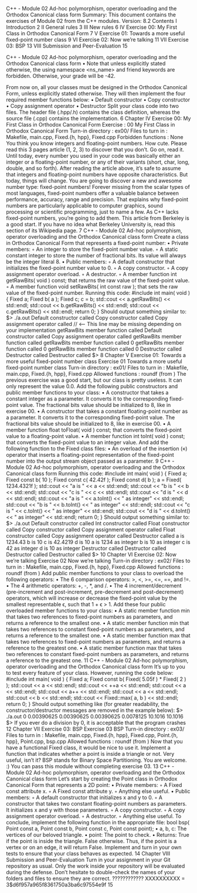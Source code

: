 C++ - Module 02
Ad-hoc polymorphism, operator overloading
and the Orthodox Canonical class form
Summary: This document contains the exercises of Module 02 from the C++ modules.
Version: 8.2
Contents
I Introduction 2
II General rules 3
III New rules 6
IV Exercise 00: My First Class in Orthodox Canonical Form 7
V Exercise 01: Towards a more useful fixed-point number class 9
VI Exercise 02: Now we’re talking 11
VII Exercise 03: BSP 13
VIII Submission and Peer-Evaluation 15

C++ - Module 02
Ad-hoc polymorphism, operator overloading
and the Orthodox Canonical class form
• Note that unless explicitly stated otherwise, the using namespace <ns_name> and friend keywords are forbidden. Otherwise, your grade will be -42.

From now on, all your classes must be designed in the Orthodox Canonical Form,
unless explicitly stated otherwise. They will then implement the four required member
functions below:
• Default constructor
• Copy constructor
• Copy assignment operator
• Destructor
Split your class code into two files. The header file (.hpp/.h) contains the class
definition, whereas the source file (.cpp) contains the implementation.
6
Chapter IV
Exercise 00: My First Class in
Orthodox Canonical Form
Exercise : 00
My First Class in Orthodox Canonical Form
Turn-in directory : ex00/
Files to turn in : Makefile, main.cpp, Fixed.{h, hpp}, Fixed.cpp
Forbidden functions : None
You think you know integers and floating-point numbers. How cute.
Please read this 3 pages article (1, 2, 3) to discover that you don’t. Go on, read it.
Until today, every number you used in your code was basically either an integer or a
floating-point number, or any of their variants (short, char, long, double, and so forth).
After reading the article above, it’s safe to assume that integers and floating-point numbers have opposite characteristics.
But today, things will change. You are going to discover a new and awesome number
type: fixed-point numbers! Forever missing from the scalar types of most languages,
fixed-point numbers offer a valuable balance between performance, accuracy, range and
precision. That explains why fixed-point numbers are particularly applicable to computer
graphics, sound processing or scientific programming, just to name a few.
As C++ lacks fixed-point numbers, you’re going to add them. This article from
Berkeley is a good start. If you have no idea what Berkeley University is, read this
section of its Wikipedia page.
7
C++ - Module 02
Ad-hoc polymorphism, operator overloading
and the Orthodox Canonical class form
Create a class in Orthodox Canonical Form that represents a fixed-point number:
• Private members:
◦ An integer to store the fixed-point number value.
◦ A static constant integer to store the number of fractional bits. Its value
will always be the integer literal 8.
• Public members:
◦ A default constructor that initializes the fixed-point number value to 0.
◦ A copy constructor.
◦ A copy assignment operator overload.
◦ A destructor.
◦ A member function int getRawBits( void ) const;
that returns the raw value of the fixed-point value.
◦ A member function void setRawBits( int const raw );
that sets the raw value of the fixed-point number.
Running this code:
#include <iostream>
int main( void ) {
Fixed a;
Fixed b( a );
Fixed c;
c = b;
std::cout << a.getRawBits() << std::endl;
std::cout << b.getRawBits() << std::endl;
std::cout << c.getRawBits() << std::endl;
return 0;
}
Should output something similar to:
$> ./a.out
Default constructor called
Copy constructor called
Copy assignment operator called // <-- This line may be missing depending on your implementation
getRawBits member function called
Default constructor called
Copy assignment operator called
getRawBits member function called
getRawBits member function called
0
getRawBits member function called
0
getRawBits member function called
0
Destructor called
Destructor called
Destructor called
$>
8
Chapter V
Exercise 01: Towards a more useful
fixed-point number class
Exercise 01
Towards a more useful fixed-point number class
Turn-in directory : ex01/
Files to turn in : Makefile, main.cpp, Fixed.{h, hpp}, Fixed.cpp
Allowed functions : roundf (from <cmath>)
The previous exercise was a good start, but our class is pretty useless. It can only
represent the value 0.0.
Add the following public constructors and public member functions to your class:
• A constructor that takes a constant integer as a parameter.
It converts it to the corresponding fixed-point value. The fractional bits value
should be initialized to 8, like in exercise 00.
• A constructor that takes a constant floating-point number as a parameter.
It converts it to the corresponding fixed-point value. The fractional bits value
should be initialized to 8, like in exercise 00.
• A member function float toFloat( void ) const;
that converts the fixed-point value to a floating-point value.
• A member function int toInt( void ) const;
that converts the fixed-point value to an integer value.
And add the following function to the Fixed class files:
• An overload of the insertion («) operator that inserts a floating-point representation
of the fixed-point number into the output stream object passed as a parameter.
9
C++ - Module 02
Ad-hoc polymorphism, operator overloading
and the Orthodox Canonical class form
Running this code:
#include <iostream>
int main( void ) {
Fixed a;
Fixed const b( 10 );
Fixed const c( 42.42f );
Fixed const d( b );
a = Fixed( 1234.4321f );
std::cout << "a is " << a << std::endl;
std::cout << "b is " << b << std::endl;
std::cout << "c is " << c << std::endl;
std::cout << "d is " << d << std::endl;
std::cout << "a is " << a.toInt() << " as integer" << std::endl;
std::cout << "b is " << b.toInt() << " as integer" << std::endl;
std::cout << "c is " << c.toInt() << " as integer" << std::endl;
std::cout << "d is " << d.toInt() << " as integer" << std::endl;
return 0;
}
Should output something similar to:
$> ./a.out
Default constructor called
Int constructor called
Float constructor called
Copy constructor called
Copy assignment operator called
Float constructor called
Copy assignment operator called
Destructor called
a is 1234.43
b is 10
c is 42.4219
d is 10
a is 1234 as integer
b is 10 as integer
c is 42 as integer
d is 10 as integer
Destructor called
Destructor called
Destructor called
Destructor called
$>
10
Chapter VI
Exercise 02: Now we’re talking
Exercise 02
Now we’re talking
Turn-in directory : ex02/
Files to turn in : Makefile, main.cpp, Fixed.{h, hpp}, Fixed.cpp
Allowed functions : roundf (from <cmath>)
Add public member functions to your class to overload the following operators:
• The 6 comparison operators: >, <, >=, <=, ==, and !=.
• The 4 arithmetic operators: +, -, *, and /.
• The 4 increment/decrement (pre-increment and post-increment, pre-decrement and
post-decrement) operators, which will increase or decrease the fixed-point value by
the smallest representable ϵ, such that 1 + ϵ > 1.
Add these four public overloaded member functions to your class:
• A static member function min that takes two references to fixed-point numbers as
parameters, and returns a reference to the smallest one.
• A static member function min that takes two references to constant fixed-point
numbers as parameters, and returns a reference to the smallest one.
• A static member function max that takes two references to fixed-point numbers as
parameters, and returns a reference to the greatest one.
• A static member function max that takes two references to constant fixed-point
numbers as parameters, and returns a reference to the greatest one.
11
C++ - Module 02
Ad-hoc polymorphism, operator overloading
and the Orthodox Canonical class form
It’s up to you to test every feature of your class. However, running the code below:
#include <iostream>
int main( void ) {
Fixed a;
Fixed const b( Fixed( 5.05f ) * Fixed( 2 ) );
std::cout << a << std::endl;
std::cout << ++a << std::endl;
std::cout << a << std::endl;
std::cout << a++ << std::endl;
std::cout << a << std::endl;
std::cout << b << std::endl;
std::cout << Fixed::max( a, b ) << std::endl;
return 0;
}
Should output something like (for greater readability, the constructor/destructor messages are removed in the example below):
$> ./a.out
0
0.00390625
0.00390625
0.00390625
0.0078125
10.1016
10.1016
$>
If you ever do a division by 0, it is acceptable that the program
crashes
12
Chapter VII
Exercise 03: BSP
Exercise 03
BSP
Turn-in directory : ex03/
Files to turn in : Makefile, main.cpp, Fixed.{h, hpp}, Fixed.cpp,
Point.{h, hpp}, Point.cpp, bsp.cpp
Allowed functions : roundf (from <cmath>)
Now that you have a functional Fixed class, it would be nice to use it.
Implement a function that indicates whether a point is inside a triangle or not. Very
useful, isn’t it?
BSP stands for Binary Space Partitioning. You are welcome. :)
You can pass this module without completing exercise 03.
13
C++ - Module 02
Ad-hoc polymorphism, operator overloading
and the Orthodox Canonical class form
Let’s start by creating the Point class in Orthodox Canonical Form that represents
a 2D point:
• Private members:
◦ A Fixed const attribute x.
◦ A Fixed const attribute y.
◦ Anything else useful.
• Public members:
◦ A default constructor that initializes x and y to 0.
◦ A constructor that takes two constant floating-point numbers as parameters.
It initializes x and y with those parameters.
◦ A copy constructor.
◦ A copy assignment operator overload.
◦ A destructor.
◦ Anything else useful.
To conclude, implement the following function in the appropriate file:
bool bsp( Point const a, Point const b, Point const c, Point const point);
• a, b, c: The vertices of our beloved triangle.
• point: The point to check.
• Returns: True if the point is inside the triangle. False otherwise.
Thus, if the point is a vertex or on an edge, it will return False.
Implement and turn in your own tests to ensure that your class behaves as expected.
14
Chapter VIII
Submission and Peer-Evaluation
Turn in your assignment in your Git repository as usual. Only the work inside your
repository will be evaluated during the defense. Don’t hesitate to double-check the names
of your folders and files to ensure they are correct.
???????????? XXXXXXXXXX = $3$$d6f957a965f8361750a3ba6c97554e9f
15